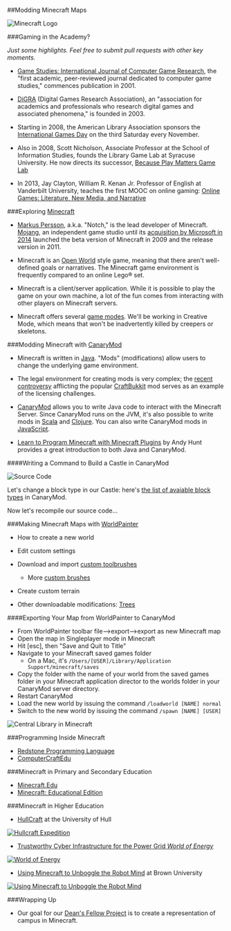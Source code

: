 ##Modding Minecraft Maps

![Minecraft Logo](http://i1279.photobucket.com/albums/y523/textcraft/Feb%202015%20-%203/493c46ec9f55ac99278f402717763559d1609cd2e00b34dafbf0ae02729b5e4c37cafd5a2addb345da39a3ee5e6b4b0d3255bfef95601890afd80709ca64874137734ff0cd79_zpsfe64cae9.png)

###Gaming in the Academy?

*Just some highlights. Feel free to submit pull requests with other key moments.*

  * [Game Studies: International Journal of Computer Game Research](http://gamestudies.org/), the "first academic, peer-reviewed journal dedicated to computer game studies," commences publication in 2001.
  
  *  [DiGRA](http://www.digra.org/) (Digital Games Research Association), an "association for academics and professionals who research digital games and associated phenomena," is founded in 2003.

  * Starting in 2008, the American Library Association sponsors the [International Games Day](http://igd.ala.org/) on the third Saturday every November.
  
  * Also in 2008, Scott Nicholson, Associate Professor at the School of Information Studies, founds the Library Game Lab at Syracuse University. He now
directs its successor, [Because Play Matters Game Lab](http://becauseplaymatters.com/) 
 	
  * In 2013, Jay Clayton, William R. Kenan Jr. Professor of English at Vanderbilt University, teaches the first MOOC on online gaming: [Online Games: Literature, New Media, and Narrative](https://www.coursera.org/course/onlinegames)

###Exploring [Minecraft](https://minecraft.net/)

  * [Markus Persson](https://en.wikipedia.org/wiki/Markus_Persson), a.k.a. "Notch," is the lead developer of Minecraft. [Mojang](https://mojang.com/), an independent game studio until its [acquisition by Microsoft in 2014](http://news.microsoft.com/2014/09/15/minecraft-to-join-microsoft/) launched the beta version of Minecraft in 2009 and the release version in 2011.
  
  * Minecraft is an [Open World](https://en.wikipedia.org/wiki/Open_world) style game, meaning that there aren't well-defined goals or narratives. The Minecraft game environment is frequently compared to an online Lego® set. 

  * Minecraft is a client/server application. While it is possible to play the game on your own machine, a lot of the fun comes from interacting with other players on Minecraft servers.
  
  * Minecraft offers several [game modes](http://minecraft.gamepedia.com/Gameplay). We'll be working in Creative Mode, which means that won't be inadvertently killed by creepers or skeletons. 

###Modding Minecraft with [CanaryMod](http://canarymod.net/)

  * Minecraft is written in [Java](https://www.java.com/en/). "Mods" (modifications) allow users to change the underlying game environment.
  
  * The legal environment for creating mods is very complex; the [recent controversy](http://www.programmableweb.com/news/minecraft-server-software-and-modding-plug-ins-facing-uncertain-future/analysis/2014/09/24) afflicting the popular [CraftBukkit](https://github.com/Bukkit) mod serves as an example of the licensing challenges.
  
  * [CanaryMod](http://canarymod.net/) allows you to write Java code to interact with the Minecraft Server. Since CanaryMod runs on the JVM, it's also possible to write mods in [Scala](http://www.scala-lang.org/) and [Clojure](https://github.com/cpmcdaniel/CanaryClojureLibrary). You can also write CanaryMod mods in [JavaScript](https://github.com/walterhiggins/ScriptCraft/). 
  
  * [Learn to Program Minecraft with Minecraft Plugins](https://pragprog.com/book/ahmine2/learn-to-program-with-minecraft-plugins) by Andy Hunt provides a great introduction to both Java and CanaryMod.

####Writing a Command to Build a Castle in CanaryMod
  
![Source Code](http://i.imgur.com/27pvKZw.png)

Let's change a block type in our Castle: here's [the list of avaiable block types](http://docs.visualillusionsent.net/CanaryLib/1.0-RC-3/net/canarymod/api/world/blocks/class-use/BlockType.html) in CanaryMod.

Now let's recompile our source code...



###Making Minecraft Maps with [WorldPainter](http://www.worldpainter.net/)

 * How to create a new world
 * Edit custom settings
 * Download and import [custom toolbrushes](http://www.worldpainter.net/trac/wiki/CustomBrushes)
 
   * More [custom brushes](http://www.planetminecraft.com/project/six-epic-world-painter-custom-brushes/)
 * Create custom terrain
 * Other downloadable modifications: [Trees](http://www.planetminecraft.com/project/native-trees-of-europe-template-repository-1779952/)

####Exporting Your Map from WorldPainter to CanaryMod

 * From WorldPainter toolbar file-->export-->export as new Minecraft map
 * Open the map in Singleplayer mode in Minecraft
 * Hit [esc], then "Save and Quit to Title"
 * Navigate to your Minecraft saved games folder
   * On a Mac, it's ```/Users/[USER]/Library/Application Support/minecraft/saves```
 * Copy the folder with the name of your world from the saved games folder in your Minecraft application director to the worlds folder in your CanaryMod server directory.
 * Restart CanaryMod
 * Load the new world by issuing the command ```/loadworld [NAME] normal```
 * Switch to the new world by issuing the command ```/spawn [NAME] [USER]```
 
![Central Library in Minecraft](http://i.imgur.com/PPvbeEm.png)

###Programming Inside Minecraft
 
 * [Redstone Programming Language](http://tossha.com/rpl/)
 * [ComputerCraftEdu](http://computercraftedu.com/)

###Minecraft in Primary and Secondary Education

 * [Minecraft.Edu](https://minecraftedu.com/)
 * [Minecraft: Educational Edition](http://education.minecraft.net/)

###Minecraft in Higher Education

* [HullCraft](http://www.hullcraft.com/) at the University of Hull

[![Hullcraft Expedition](http://img.youtube.com/vi/lJ4zuurJtRs/0.jpg)](https://www.youtube.com/watch?v=lJ4zuurJtRs)

* [Trustworthy Cyber Infrastructure for the Power Grid *World of Energy*](https://tcipg.mste.illinois.edu/minecraft)

[![World of Energy](http://img.youtube.com/vi/LMZD9h8wkEA/0.jpg)](https://www.youtube.com/watch?v=LMZD9h8wkEA)

* [Using Minecraft to Unboggle the Robot Mind](https://news.brown.edu/articles/2015/06/minecraft) at Brown University

[![Using Minecraft to Unboggle the Robot Mind](https://i.vimeocdn.com/video/199359555_640.webp)](https://vimeo.com/129738486)

###Wrapping Up

* Our goal for our [Dean's Fellow Project](http://www.library.vanderbilt.edu/about/deansfellowsprojects2015.php) is to create a representation of campus in Minecraft.


